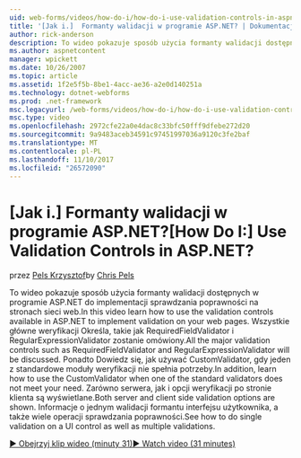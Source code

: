 ```yaml
---
uid: web-forms/videos/how-do-i/how-do-i-use-validation-controls-in-aspnet
title: '[Jak i.]  Formanty walidacji w programie ASP.NET? | Dokumentacja firmy Microsoft'
author: rick-anderson
description: To wideo pokazuje sposób użycia formanty walidacji dostępnych w programie ASP.NET do implementacji sprawdzania poprawności na stronach sieci web. Wszystkie główne weryfikacji formanty takie...
ms.author: aspnetcontent
manager: wpickett
ms.date: 10/26/2007
ms.topic: article
ms.assetid: 1f2e5f5b-8be1-4acc-ae36-a2e0d140251a
ms.technology: dotnet-webforms
ms.prod: .net-framework
msc.legacyurl: /web-forms/videos/how-do-i/how-do-i-use-validation-controls-in-aspnet
msc.type: video
ms.openlocfilehash: 2972cfe22a0e4dac8c33bfc50fff9dfebe272d20
ms.sourcegitcommit: 9a9483aceb34591c97451997036a9120c3fe2baf
ms.translationtype: MT
ms.contentlocale: pl-PL
ms.lasthandoff: 11/10/2017
ms.locfileid: "26572090"
---
```

<a name="how-do-i--use-validation-controls-in-aspnet"></a><span data-ttu-id="204dd-105">[Jak i.]  Formanty walidacji w programie ASP.NET?</span><span class="sxs-lookup"><span data-stu-id="204dd-105">[How Do I:]  Use Validation Controls in ASP.NET?</span></span>
====================
<span data-ttu-id="204dd-106">przez [Pels Krzysztof](https://twitter.com/chrispels)</span><span class="sxs-lookup"><span data-stu-id="204dd-106">by [Chris Pels](https://twitter.com/chrispels)</span></span>

<span data-ttu-id="204dd-107">To wideo pokazuje sposób użycia formanty walidacji dostępnych w programie ASP.NET do implementacji sprawdzania poprawności na stronach sieci web.</span><span class="sxs-lookup"><span data-stu-id="204dd-107">In this video learn how to use the validation controls available in ASP.NET to implement validation on your web pages.</span></span> <span data-ttu-id="204dd-108">Wszystkie główne weryfikacji Określa, takie jak RequiredFieldValidator i RegularExpressionValidator zostanie omówiony.</span><span class="sxs-lookup"><span data-stu-id="204dd-108">All the major validation controls such as RequiredFieldValidator and RegularExpressionValidator will be discussed.</span></span> <span data-ttu-id="204dd-109">Ponadto Dowiedz się, jak używać CustomValidator, gdy jeden z standardowe moduły weryfikacji nie spełnia potrzeby.</span><span class="sxs-lookup"><span data-stu-id="204dd-109">In addition, learn how to use the CustomValidator when one of the standard validators does not meet your need.</span></span> <span data-ttu-id="204dd-110">Zarówno serwera, jak i opcji weryfikacji po stronie klienta są wyświetlane.</span><span class="sxs-lookup"><span data-stu-id="204dd-110">Both server and client side validation options are shown.</span></span> <span data-ttu-id="204dd-111">Informacje o jednym walidacji formantu interfejsu użytkownika, a także wiele operacji sprawdzania poprawności.</span><span class="sxs-lookup"><span data-stu-id="204dd-111">See how to do single validation on a UI control as well as multiple validations.</span></span>

[<span data-ttu-id="204dd-112">&#9654; Obejrzyj klip wideo (minuty 31)</span><span class="sxs-lookup"><span data-stu-id="204dd-112">&#9654; Watch video (31 minutes)</span></span>](https://channel9.msdn.com/Blogs/ASP-NET-Site-Videos/how-do-i-use-validation-controls-in-aspnet)
